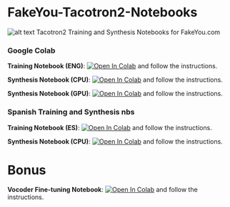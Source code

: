 # FakeYou-Tacotron2-Notebooks
![alt text](https://github.com/justinjohn0306/FakeYou-Tacotron2-Notebook/blob/main/assets/FakeYou_Logo.png?raw=true)
Tacotron2 Training and Synthesis Notebooks for FakeYou.com

### Google Colab

**Training Notebook (ENG)**: <a href="https://colab.research.google.com/github/justinjohn0306/FakeYou-Tacotron2-Notebook/blob/main/FakeYou_Tacotron_2_Training.ipynb" target="_parent"><img src="https://colab.research.google.com/assets/colab-badge.svg" alt="Open In Colab"/></a> and follow the instructions.



**Synthesis Notebook (CPU)**: <a href="https://colab.research.google.com/github/justinjohn0306/FakeYou-Tacotron2-Notebook/blob/main/FakeYou_Tacotron2_Hi_Fi_GAN_(CPU).ipynb" target="_parent"><img src="https://colab.research.google.com/assets/colab-badge.svg" alt="Open In Colab"/></a> and follow the instructions.

**Synthesis Notebook (GPU)**: <a href="https://colab.research.google.com/github/justinjohn0306/FakeYou-Tacotron2-Notebook/blob/main/Latest_Tacotron2_and_HiFi_GAN.ipynb" target="_parent"><img src="https://colab.research.google.com/assets/colab-badge.svg" alt="Open In Colab"/></a> and follow the instructions.

### Spanish Training and Synthesis nbs

**Training Notebook (ES)**: <a href="https://github.com/justinjohn0306/FakeYou-Tacotron2-Notebook/blob/main/FakeYou_Español_Tacotron2_Formación.ipynb" target="_parent"><img src="https://colab.research.google.com/assets/colab-badge.svg" alt="Open In Colab"/></a> and follow the instructions.

**Synthesis Notebook (CPU)**: <a href="https://github.com/justinjohn0306/FakeYou-Tacotron2-Notebook/blob/main/FakeYou_Tacotron2_Hi_Fi_GAN_espa%C3%B1ol_(CPU).ipynb" target="_parent"><img src="https://colab.research.google.com/assets/colab-badge.svg" alt="Open In Colab"/></a> and follow the instructions.

# **Bonus**

**Vocoder Fine-tuning Notebook**: <a href="https://colab.research.google.com/github/justinjohn0306/FakeYou-Tacotron2-Notebook/blob/main/FakeYou_HiFi_GAN_Fine_Tuning.ipynb" target="_parent"><img src="https://colab.research.google.com/assets/colab-badge.svg" alt="Open In Colab"/></a> and follow the instructions.


